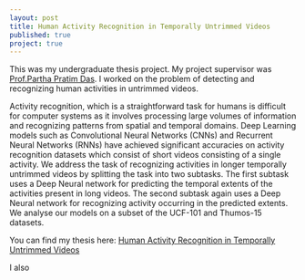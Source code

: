 ```yaml
---
layout: post
title: Human Activity Recognition in Temporally Untrimmed Videos
published: true
project: true
---
```


This was my undergraduate thesis project. My project supervisor was [Prof.Partha Pratim Das](http://cse.iitkgp.ac.in/~ppd/). I worked on the problem of detecting and recognizing human activities in untrimmed videos. 

Activity recognition, which is a straightforward task for humans is difficult for computer systems as it involves processing large volumes of information and recognizing patterns from spatial and temporal domains. Deep Learning models such as Convolutional Neural Networks (CNNs) and Recurrent Neural Networks (RNNs) have achieved significant accuracies on activity recognition datasets which consist of short videos consisting of a single activity. We address the task of recognizing activities in longer temporally untrimmed videos by splitting the task into two subtasks. The first subtask uses a Deep Neural network for predicting the temporal extents of the activities present in long videos. The second subtask again uses a Deep Neural network for recognizing activity occurring in the predicted extents. We analyse our models on a subset of the UCF-101 and Thumos-15 datasets.

You can find my thesis here: [Human Activity Recognition in Temporally Untrimmed Videos](http://sudeepraja.github.io/sudeep_BTP.pdf)

I also 
